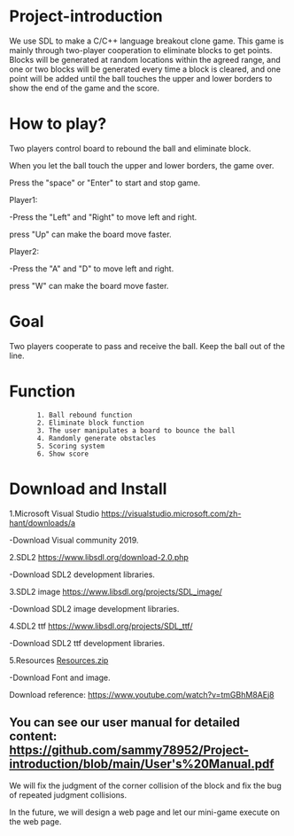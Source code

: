 # Project-introduction
We use SDL to make a C/C++ language breakout clone game.
This game is mainly through two-player cooperation to eliminate blocks to get points.
Blocks will be generated at random locations within the agreed range,
and one or two blocks will be generated every time a block is cleared, 
and one point will be added until the ball touches the upper and lower borders to show the end of the game and the score.


# How to play?

Two players control board to rebound the ball and eliminate block.

When you let the ball touch the upper and lower borders, the game over.

Press the "space" or "Enter" to start and stop game.

Player1:

-Press the "Left" and "Right" to move left and right.

 press "Up" can make the board move faster.

Player2:

-Press the "A" and "D" to move left and right.

 press "W" can make the board move faster.

# Goal 
Two players cooperate to pass and receive the ball. Keep the ball out of the line.

# Function  
           1. Ball rebound function
           2. Eliminate block function
           3. The user manipulates a board to bounce the ball
           4. Randomly generate obstacles
           5. Scoring system
           6. Show score
           

# Download and Install
1.Microsoft Visual Studio
https://visualstudio.microsoft.com/zh-hant/downloads/a

-Download Visual community 2019.

2.SDL2 
https://www.libsdl.org/download-2.0.php

-Download SDL2 development libraries.

3.SDL2 image
https://www.libsdl.org/projects/SDL_image/

-Download SDL2 image development libraries.

4.SDL2 ttf
https://www.libsdl.org/projects/SDL_ttf/

-Download SDL2 ttf development libraries.

5.Resources
[Resources.zip](https://github.com/sammy78952/Project-introduction/files/6656451/Resources.zip)

-Download Font and image.

Download reference: https://www.youtube.com/watch?v=tmGBhM8AEj8

You can see our user manual for detailed content: https://github.com/sammy78952/Project-introduction/blob/main/User's%20Manual.pdf
---------------------------------------------------------------

We will fix the judgment of the corner collision of the block and fix the bug of repeated judgment collisions.

In the future, we will design a web page and let our mini-game execute on the web page.

